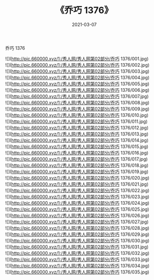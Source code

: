 ﻿---
layout: post
title:  《乔巧 1376》
date:   2021-03-07
img: http://pic.660000.xyz/1:/秀人网/秀人网第02部分/乔巧 1376/000.jpg
categories: [美女, 清纯, 唯美]
---

乔巧 1376

  ![](http://pic.660000.xyz/1:/秀人网/秀人网第02部分/乔巧 1376/001.jpg) <br> ![](http://pic.660000.xyz/1:/秀人网/秀人网第02部分/乔巧 1376/002.jpg) <br> ![](http://pic.660000.xyz/1:/秀人网/秀人网第02部分/乔巧 1376/003.jpg) <br> ![](http://pic.660000.xyz/1:/秀人网/秀人网第02部分/乔巧 1376/004.jpg) <br> ![](http://pic.660000.xyz/1:/秀人网/秀人网第02部分/乔巧 1376/005.jpg) <br> ![](http://pic.660000.xyz/1:/秀人网/秀人网第02部分/乔巧 1376/006.jpg) <br> ![](http://pic.660000.xyz/1:/秀人网/秀人网第02部分/乔巧 1376/007.jpg) <br> ![](http://pic.660000.xyz/1:/秀人网/秀人网第02部分/乔巧 1376/008.jpg) <br> ![](http://pic.660000.xyz/1:/秀人网/秀人网第02部分/乔巧 1376/009.jpg) <br> ![](http://pic.660000.xyz/1:/秀人网/秀人网第02部分/乔巧 1376/010.jpg) <br> ![](http://pic.660000.xyz/1:/秀人网/秀人网第02部分/乔巧 1376/011.jpg) <br> ![](http://pic.660000.xyz/1:/秀人网/秀人网第02部分/乔巧 1376/012.jpg) <br> ![](http://pic.660000.xyz/1:/秀人网/秀人网第02部分/乔巧 1376/013.jpg) <br> ![](http://pic.660000.xyz/1:/秀人网/秀人网第02部分/乔巧 1376/014.jpg) <br> ![](http://pic.660000.xyz/1:/秀人网/秀人网第02部分/乔巧 1376/015.jpg) <br> ![](http://pic.660000.xyz/1:/秀人网/秀人网第02部分/乔巧 1376/016.jpg) <br> ![](http://pic.660000.xyz/1:/秀人网/秀人网第02部分/乔巧 1376/017.jpg) <br> ![](http://pic.660000.xyz/1:/秀人网/秀人网第02部分/乔巧 1376/018.jpg) <br> ![](http://pic.660000.xyz/1:/秀人网/秀人网第02部分/乔巧 1376/019.jpg) <br> ![](http://pic.660000.xyz/1:/秀人网/秀人网第02部分/乔巧 1376/020.jpg) <br> ![](http://pic.660000.xyz/1:/秀人网/秀人网第02部分/乔巧 1376/021.jpg) <br> ![](http://pic.660000.xyz/1:/秀人网/秀人网第02部分/乔巧 1376/022.jpg) <br> ![](http://pic.660000.xyz/1:/秀人网/秀人网第02部分/乔巧 1376/023.jpg) <br> ![](http://pic.660000.xyz/1:/秀人网/秀人网第02部分/乔巧 1376/024.jpg) <br> ![](http://pic.660000.xyz/1:/秀人网/秀人网第02部分/乔巧 1376/025.jpg) <br> ![](http://pic.660000.xyz/1:/秀人网/秀人网第02部分/乔巧 1376/026.jpg) <br> ![](http://pic.660000.xyz/1:/秀人网/秀人网第02部分/乔巧 1376/027.jpg) <br> ![](http://pic.660000.xyz/1:/秀人网/秀人网第02部分/乔巧 1376/028.jpg) <br> ![](http://pic.660000.xyz/1:/秀人网/秀人网第02部分/乔巧 1376/029.jpg) <br> ![](http://pic.660000.xyz/1:/秀人网/秀人网第02部分/乔巧 1376/030.jpg) <br> ![](http://pic.660000.xyz/1:/秀人网/秀人网第02部分/乔巧 1376/031.jpg) <br> ![](http://pic.660000.xyz/1:/秀人网/秀人网第02部分/乔巧 1376/032.jpg) <br> ![](http://pic.660000.xyz/1:/秀人网/秀人网第02部分/乔巧 1376/033.jpg) <br> ![](http://pic.660000.xyz/1:/秀人网/秀人网第02部分/乔巧 1376/034.jpg) <br> ![](http://pic.660000.xyz/1:/秀人网/秀人网第02部分/乔巧 1376/035.jpg) <br>